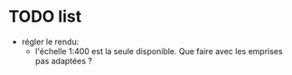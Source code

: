 # TODO list

* régler le rendu:
  * l'échelle 1:400 est la seule disponible. Que faire avec les emprises pas adaptées ?
